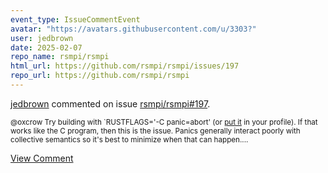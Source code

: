 ```yaml
---
event_type: IssueCommentEvent
avatar: "https://avatars.githubusercontent.com/u/3303?"
user: jedbrown
date: 2025-02-07
repo_name: rsmpi/rsmpi
html_url: https://github.com/rsmpi/rsmpi/issues/197
repo_url: https://github.com/rsmpi/rsmpi
---
```


<a href='https://github.com/jedbrown' target='_blank'>jedbrown</a> commented on issue <a href='https://github.com/rsmpi/rsmpi/issues/197' target='_blank'>rsmpi/rsmpi#197</a>.

<small>@oxcrow Try building with `RUSTFLAGS='-C panic=abort' (or [put it](https://doc.rust-lang.org/cargo/reference/profiles.html#) in your profile). If that works like the C program, then this is the issue. Panics generally interact poorly with collective semantics so it's best to minimize when that can happen....</small>

<a href='https://github.com/rsmpi/rsmpi/issues/197' target='_blank'>View Comment</a>
